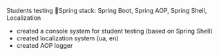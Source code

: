 Students testing
🍃Spring stack: Spring Boot, Spring AOP, Spring Shell, Localization
- created a console system for student testing (based on Spring Shell)
- created localization system (ua, en)
- created AOP logger 
